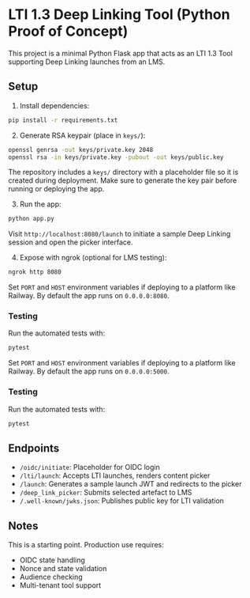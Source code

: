 # LTI 1.3 Deep Linking Tool (Python Proof of Concept)

This project is a minimal Python Flask app that acts as an LTI 1.3 Tool supporting Deep Linking launches from an LMS.

## Setup

1. Install dependencies:

```bash
pip install -r requirements.txt
```

2. Generate RSA keypair (place in `keys/`):

```bash
openssl genrsa -out keys/private.key 2048
openssl rsa -in keys/private.key -pubout -out keys/public.key
```

The repository includes a `keys/` directory with a placeholder file so it is
created during deployment. Make sure to generate the key pair before running or
deploying the app.

3. Run the app:

```bash
python app.py
```

Visit `http://localhost:8080/launch` to initiate a sample Deep Linking session
and open the picker interface.

4. Expose with ngrok (optional for LMS testing):

```bash
ngrok http 8080
```

Set `PORT` and `HOST` environment variables if deploying to a platform like Railway. By default the app runs on `0.0.0.0:8080`.

### Testing

Run the automated tests with:

```bash
pytest
```

Set `PORT` and `HOST` environment variables if deploying to a platform like Railway. By default the app runs on `0.0.0.0:5000`.

### Testing

Run the automated tests with:

```bash
pytest
```

## Endpoints

- `/oidc/initiate`: Placeholder for OIDC login
- `/lti/launch`: Accepts LTI launches, renders content picker
- `/launch`: Generates a sample launch JWT and redirects to the picker
- `/deep_link_picker`: Submits selected artefact to LMS
- `/.well-known/jwks.json`: Publishes public key for LTI validation

## Notes

This is a starting point. Production use requires:
- OIDC state handling
- Nonce and state validation
- Audience checking
- Multi-tenant tool support

